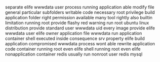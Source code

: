 separate elife wwwdata user process running application able modify file general particular subfolders writable code necessary root privilege build application folder right permission available many tool rightly also builtin limitation running root provide flashy red warning run root ubuntu linux distribution provide standard user wwwdata uid every image provide elife wwwdata user elife owner application file wwwdata run application container shell executed inside consequence srv property elife build application compromised wwwdata process wont able rewrite application code container running root even elife shell running root even elife nonapplication container redis usually run nonroot user redis mysql